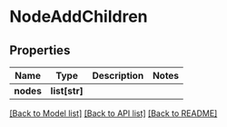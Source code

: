# NodeAddChildren

## Properties
Name | Type | Description | Notes
------------ | ------------- | ------------- | -------------
**nodes** | **list[str]** |  | 

[[Back to Model list]](../README.md#documentation-for-models) [[Back to API list]](../README.md#documentation-for-api-endpoints) [[Back to README]](../README.md)



